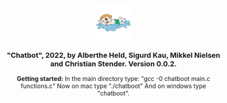<br />
<div align="center">
  <a href="https://github.com/christianstender/chatboot">
    <img src="logo.jpeg" alt="Logo" width="80" height="80">
  </a>

  <h3 align="center">"Chatbot", 2022, by Alberthe Held, Sigurd Kau, Mikkel Nielsen and Christian Stender. Version 0.0.2.</h3>

  <p align="center">
    <strong>Getting started:</strong>
    In the main directory type: "gcc -0 chatboot main.c functions.c"
    Now on mac type "./chatboot"
    And on windows type "chatboot".
  </p>
</div>

